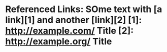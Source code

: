 # Referenced Links: SOme text with [a link][1] and another [link][2] [1]: http://example.com/ Title [2]: http://example.org/ Title
